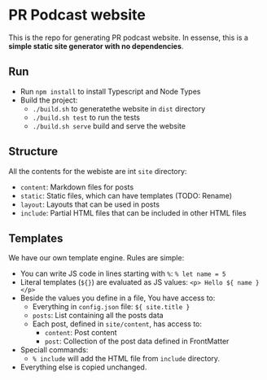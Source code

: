 # PR Podcast website

This is the repo for generating PR podcast website.
In essense, this is a __simple static site generator with no dependencies__.

## Run
- Run `npm install` to install Typescript and Node Types
- Build the project:
    - `./build.sh` to generatethe website in `dist` directory
    - `./build.sh test` to run the tests
    - `./build.sh serve` build and serve the website

## Structure
All the contents for the webiste are int `site` directory:
- `content`: Markdown files for posts
- `static`: Static files, which can have templates (TODO: Rename)
- `layout`: Layouts that can be used in posts
- `include`: Partial HTML files that can be included in other HTML files

## Templates
We have our own template engine. Rules are simple:
- You can write JS code in lines starting with `%`: `% let name = 5`
- Literal templates (`${}`) are evaluated as JS values: `<p> Hello ${ name }</p>`
- Beside the values you define in a file, You have access to:
    - Everything in `config.json` file: `${ site.title }`
    - `posts`: List containing all the posts data
    - Each post, defined in `site/content`, has access to:
        - `content`: Post content
        - `post`: Collection of the post data defined in FrontMatter
- Speciall commands:
    - `% include` will add the HTML file from `include` directory.
- Everything else is copied unchanged.

